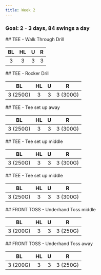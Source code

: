 ```yaml
---
title: Week 2
---
```


### Goal: 2 - 3 days, 84 swings a day

<div class="drill">
## TEE - Walk Through Drill

| BL       | HL       | U        | R        |
| :------: | :------: | :------: | :------: |
| 3        | 3        | 3        | 3        |
</div>

<div class="drill">
## TEE - Rocker Drill

| BL       | HL       | U        | R        |
| :------: | :------: | :------: | :------: |
| 3 (250G) | 3        | 3        | 3 (300G) |
</div>

<div class="drill">
## TEE - Tee set up away

| BL       | HL       | U        | R        |
| :------: | :------: | :------: | :------: |
| 3 (250G) | 3        | 3        | 3 (300G) |
</div>

<div class="drill">
## TEE - Tee set up middle

| BL       | HL       | U        | R        |
| :------: | :------: | :------: | :------: |
| 3 (250G) | 3        | 3        | 3 (300G) |
</div>

<div class="drill">
## TEE - Tee set up middle

| BL       | HL       | U        | R        |
| :------: | :------: | :------: | :------: |
| 3 (250G) | 3        | 3        | 3 (300G) |
</div>

<div class="drill">
## FRONT TOSS - Underhand Toss middle

| BL       | HL       | U        | R        |
| :------: | :------: | :------: | :------: |
| 3 (200G) | 3        | 3        | 3 (250G) |
</div>

<div class="drill">
## FRONT TOSS - Underhand Toss away

| BL       | HL       | U        | R        |
| :------: | :------: | :------: | :------: |
| 3 (200G) | 3        | 3        | 3 (250G) |
</div>
